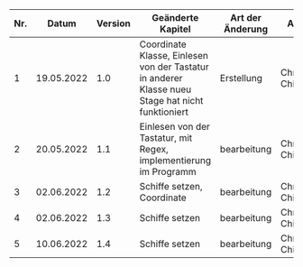 | Nr. | Datum      | Version | Geänderte Kapitel                                                                                | Art der Änderung | Autor             | Status |
|-----|------------|---------|--------------------------------------------------------------------------------------------------|------------------|-------------------|--------|
| 1   | 19.05.2022 | 1.0     | Coordinate Klasse, Einlesen von der Tastatur in anderer Klasse nueu Stage hat nicht funktioniert | Erstellung       | Christian Chimani | iB     |
| 2   | 20.05.2022 | 1.1     | Einlesen von der Tastatur, mit Regex, implementierung im Programm                                | bearbeitung      | Christian Chimani | fg     |
| 3   | 02.06.2022 | 1.2     | Schiffe setzen, Coordinate                                                                       | bearbeitung      | Christian Chimani | iB     |
| 4   | 02.06.2022 | 1.3     | Schiffe setzen                                                                                   | bearbeitung      | Christian Chimani | fg     |
| 5   | 10.06.2022 | 1.4     | Schiffe setzen                                                                                   | bearbeitung      | Christian Chimani | fg     |
